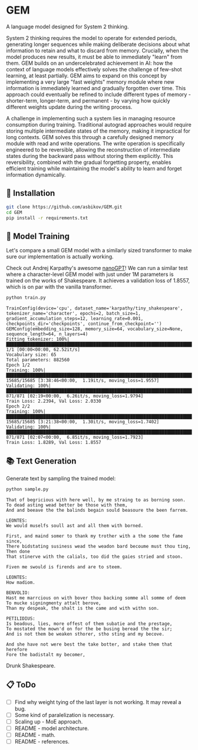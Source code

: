 # GEM

A language model designed for System 2 thinking.

System 2 thinking requires the model to operate for extended periods, generating longer sequences while making deliberate decisions about what information to retain and what to discard from memory. Crucially, when the model produces new results, it must be able to immediately "learn" from them. GEM builds on an undercelebrated achievement in AI: how the context of language models effectively solves the challenge of few-shot learning, at least partially. GEM aims to expand on this concept by implementing a very large "fast weights" memory module where new information is immediately learned and gradually forgotten over time. This approach could eventually be refined to include different types of memory - shorter-term, longer-term, and permanent - by varying how quickly different weights update during the writing process.

A challenge in implementing such a system lies in managing resource consumption during training. Traditional autograd approaches would require storing multiple intermediate states of the memory, making it impractical for long contexts. GEM solves this through a carefully designed memory module with read and write operations. The write operation is specifically engineered to be reversible, allowing the reconstruction of intermediate states during the backward pass without storing them explicitly. This reversibility, combined with the gradual forgetting property, enables efficient training while maintaining the model's ability to learn and forget information dynamically.

## 🚀 Installation

```bash
git clone https://github.com/asbikov/GEM.git
cd GEM
pip install -r requirements.txt
```

## 🚂 Model Training

Let's compare a small GEM model with a similarly sized transformer to make sure our implementation is actually working.

Check out Andrej Karpathy's awesome [nanoGPT](https://github.com/karpathy/nanoGPT)! We can run a similar test where a character-level GEM model with just under 1M parameters is trained on the works of Shakespeare. It achieves a validation loss of 1.8557, which is on par with the vanilla transformer.

```bash
python train.py
```

```
TrainConfig(device='cpu', dataset_name='karpathy/tiny_shakespeare', tokenizer_name='character', epochs=2, batch_size=1, gradient_accumulation_steps=12, learning_rate=0.001, checkpoints_dir='checkpoints', continue_from_checkpoint='')
GEMConfig(embedding_size=128, memory_size=64, vocabulary_size=None, sequence_length=64, n_layers=4)
Fitting tokenizer: 100%|█████████████████████████████████████████████████████████████████████████████████████████████████████████████████████████| 1/1 [00:00<00:00, 62.52it/s]
Vocabulary size: 65
Total parameters: 882560
Epoch 1/2
Training: 100%|████████████████████████████████████████████████████████████████████████████████████████████████████| 15685/15685 [3:38:46<00:00,  1.19it/s, moving_loss=1.9557] 
Validating: 100%|████████████████████████████████████████████████████████████████████████████████████████████████████████| 871/871 [02:19<00:00,  6.26it/s, moving_loss=1.9794]
Train Loss: 2.2394, Val Loss: 2.0330
Epoch 2/2
Training: 100%|████████████████████████████████████████████████████████████████████████████████████████████████████| 15685/15685 [3:21:38<00:00,  1.30it/s, moving_loss=1.7402]
Validating: 100%|████████████████████████████████████████████████████████████████████████████████████████████████████████| 871/871 [02:07<00:00,  6.85it/s, moving_loss=1.7923]
Train Loss: 1.8289, Val Loss: 1.8557
```

## 📚 Text Generation

Generate text by sampling the trained model:

```bash
python sample.py
```

```
That of begricious with here well, by me straing to as borning soon.
To dead asting wead better be those with them,
And and beeave the the balinds begain sould beasoure the been farrem.

LEONTES:
We would muselfs soull ast and all them with borned.

First, and maind somer to thank my trother with a the some the fame since,
There bidstating susiness wead the weadon bard becoume must thou ting,
Then done
That stinerve with the calials, too did the gaies stried and stoon.

Fiven me swould is firends and are to steem.

LEONTES:
How madiom.

BENVOLIO:
Hast me marrcious on with bover thou backing somme all somme of deem
To mucke signingmenty attalt berove,
Than my despeak, the shalt is the came and with withn son.

PETILIDIUS:
Is beadous, lies, more offest of them subatie and the prestage,
To mostated the mown'd on for the be busing beread the the sir;
And is not them be weaken sthorer, stho sting and my becove.

And she have not were best the take botter, and stake them that herefore
Fore the badistalt my becomer,
```

Drunk Shakespeare. 

## 📋 ToDo

- [ ] Find why weight tying of the last layer is not working. It may reveal a bug.
- [ ] Some kind of paralelization is necessary.
- [ ] Scaling up - MoE approach.
- [ ] README - model architecture.
- [ ] README - math.
- [ ] README - references.
